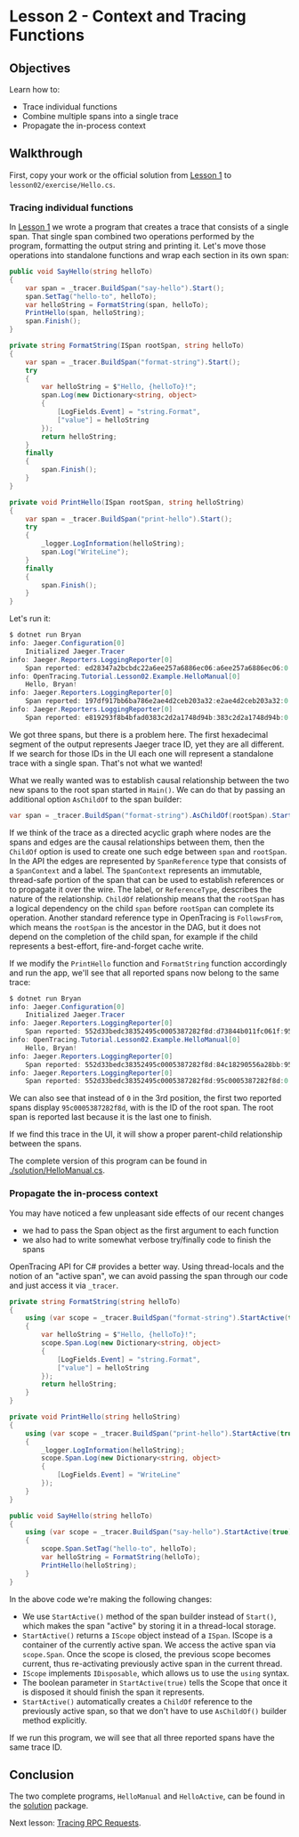 # Lesson 2 - Context and Tracing Functions

## Objectives

Learn how to:

* Trace individual functions
* Combine multiple spans into a single trace
* Propagate the in-process context

## Walkthrough

First, copy your work or the official solution from [Lesson 1](../lesson01) to `lesson02/exercise/Hello.cs`.

### Tracing individual functions

In [Lesson 1](../lesson01) we wrote a program that creates a trace that consists of a single span.
That single span combined two operations performed by the program, formatting the output string
and printing it. Let's move those operations into standalone functions and wrap each section in its own span:

```csharp
public void SayHello(string helloTo)
{
    var span = _tracer.BuildSpan("say-hello").Start();
    span.SetTag("hello-to", helloTo);
    var helloString = FormatString(span, helloTo);
    PrintHello(span, helloString);
    span.Finish();
}

private string FormatString(ISpan rootSpan, string helloTo)
{
    var span = _tracer.BuildSpan("format-string").Start();
    try
    {
        var helloString = $"Hello, {helloTo}!";
        span.Log(new Dictionary<string, object>
        {
            [LogFields.Event] = "string.Format",
            ["value"] = helloString
        });
        return helloString;
    }
    finally
    {
        span.Finish();
    }
}

private void PrintHello(ISpan rootSpan, string helloString)
{
    var span = _tracer.BuildSpan("print-hello").Start();
    try
    {
        _logger.LogInformation(helloString);
        span.Log("WriteLine");
    }
    finally
    {
        span.Finish();
    }
}
```

Let's run it:

```powershell
$ dotnet run Bryan
info: Jaeger.Configuration[0]
	Initialized Jaeger.Tracer
info: Jaeger.Reporters.LoggingReporter[0]
	Span reported: ed28347a2bcbdc22a6ee257a6886ec06:a6ee257a6886ec06:0:1 - format-string
info: OpenTracing.Tutorial.Lesson02.Example.HelloManual[0]
	Hello, Bryan!
info: Jaeger.Reporters.LoggingReporter[0]
	Span reported: 197df917bb6ba786e2ae4d2ceb203a32:e2ae4d2ceb203a32:0:1 - print-hello
info: Jaeger.Reporters.LoggingReporter[0]
	Span reported: e819293f8b4bfad0383c2d2a1748d94b:383c2d2a1748d94b:0:1 - say-hello
```

We got three spans, but there is a problem here. The first hexadecimal segment of the output represents Jaeger trace ID, yet 
they are all different. If we search for those IDs in the UI each one will represent a standalone trace with a single 
span. That's not what we wanted!

What we really wanted was to establish causal relationship between the two new spans to the root
span started in `Main()`. We can do that by passing an additional option `AsChildOf` to the span builder:

```csharp
var span = _tracer.BuildSpan("format-string").AsChildOf(rootSpan).Start();
```

If we think of the trace as a directed acyclic graph where nodes are the spans and edges are
the causal relationships between them, then the `ChildOf` option is used to create one such
edge between `span` and `rootSpan`. In the API the edges are represented by `SpanReference` type
that consists of a `SpanContext` and a label. The `SpanContext` represents an immutable, thread-safe
portion of the span that can be used to establish references or to propagate it over the wire.
The label, or `ReferenceType`, describes the nature of the relationship. `ChildOf` relationship
means that the `rootSpan` has a logical dependency on the child `span` before `rootSpan` can
complete its operation. Another standard reference type in OpenTracing is `FollowsFrom`, which
means the `rootSpan` is the ancestor in the DAG, but it does not depend on the completion of the
child span, for example if the child represents a best-effort, fire-and-forget cache write.

If we modify the `PrintHello` function and `FormatString` function accordingly and run the app, we'll see that 
all reported spans now belong to the same trace:

```powershell
$ dotnet run Bryan
info: Jaeger.Configuration[0]
	Initialized Jaeger.Tracer
info: Jaeger.Reporters.LoggingReporter[0]
	Span reported: 552d33bedc38352495c0005387282f8d:d73844b011fc061f:95c0005387282f8d:1 - format-string
info: OpenTracing.Tutorial.Lesson02.Example.HelloManual[0]
	Hello, Bryan!
info: Jaeger.Reporters.LoggingReporter[0]
	Span reported: 552d33bedc38352495c0005387282f8d:84c18290556a28bb:95c0005387282f8d:1 - print-hello
info: Jaeger.Reporters.LoggingReporter[0]
	Span reported: 552d33bedc38352495c0005387282f8d:95c0005387282f8d:0:1 - say-hello
```

We can also see that instead of `0` in the 3rd position, the first two reported spans display `95c0005387282f8d`, 
with is the ID of the root span. The root span is reported last because it is the last one to finish.

If we find this trace in the UI, it will show a proper parent-child relationship between the spans.

The complete version of this program can be found in [./solution/HelloManual.cs](./solution/HelloManual.cs).

### Propagate the in-process context

You may have noticed a few unpleasant side effects of our recent changes
  * we had to pass the Span object as the first argument to each function
  * we also had to write somewhat verbose try/finally code to finish the spans

OpenTracing API for C# provides a better way. Using thread-locals and the notion of an "active span",
we can avoid passing the span through our code and just access it via `_tracer`.

```csharp
private string FormatString(string helloTo)
{
    using (var scope = _tracer.BuildSpan("format-string").StartActive(true))
    {
        var helloString = $"Hello, {helloTo}!";
        scope.Span.Log(new Dictionary<string, object>
        {
            [LogFields.Event] = "string.Format",
            ["value"] = helloString
        });
        return helloString;
    }
}

private void PrintHello(string helloString)
{
    using (var scope = _tracer.BuildSpan("print-hello").StartActive(true))
    {
        _logger.LogInformation(helloString);
        scope.Span.Log(new Dictionary<string, object>
        {
            [LogFields.Event] = "WriteLine"
        });
    }
}

public void SayHello(string helloTo)
{
    using (var scope = _tracer.BuildSpan("say-hello").StartActive(true))
    {
        scope.Span.SetTag("hello-to", helloTo);
        var helloString = FormatString(helloTo);
        PrintHello(helloString);
    }
}
```

In the above code we're making the following changes:
  * We use `StartActive()` method of the span builder instead of `Start()`,
    which makes the span "active" by storing it in a thread-local storage.
  * `StartActive()` returns a `IScope` object instead of a `ISpan`. IScope is a container of the currently
    active span. We access the active span via `scope.Span`. Once the scope is closed, the previous
    scope becomes current, thus re-activating previously active span in the current thread.
  * `IScope` implements `IDisposable`, which allows us to use the `using` syntax.
  * The boolean parameter in `StartActive(true)` tells the Scope that once it is disposed it should
    finish the span it represents.
  * `StartActive()` automatically creates a `ChildOf` reference to the previously active span, so that
    we don't have to use `AsChildOf()` builder method explicitly.

If we run this program, we will see that all three reported spans have the same trace ID.

## Conclusion

The two complete programs, `HelloManual` and `HelloActive`, can be found in the [solution](./solution) package.

Next lesson: [Tracing RPC Requests](../lesson03).
